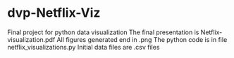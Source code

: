# dvp-Netflix-Viz
Final project for python data visualization 
The final presentation is Netflix-visualization.pdf
All figures generated end in .png
The python code is in file netflix_visualizations.py
Initial data files are .csv files
